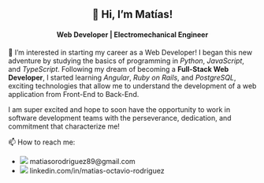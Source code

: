 <h2 align="center">👋 Hi, I’m Matías!</h2>

<h4 align="center">Web Developer | Electromechanical Engineer</h4>

<p>
👀 I’m interested in starting my career as a Web Developer! I began this new adventure by studying the basics of programming in <em>Python</em>, <em>JavaScript</em>, and <em>TypeScript</em>. Following my dream of becoming a <strong>Full-Stack Web Developer</strong>, I started learning <em>Angular</em>, <em>Ruby on Rails</em>, and <em>PostgreSQL</em>, exciting technologies that allow me to understand the development of a web application from Front-End to Back-End.
</p>

<p>
I am super excited and hope to soon have the opportunity to work in software development teams with the perseverance, dedication, and commitment that characterize me!
</p>

<p>📫 How to reach me:</p>
<ul>
  <li>
    <img src="https://img.shields.io/badge/-Email-brightgreen" /> matiasorodriguez89@gmail.com
  </li>
  <li>
    <img src="https://img.shields.io/badge/linkedin-%230077B5.svg?&style=flat&logo=linkedin&logoColor=white" /> 
    linkedin.com/in/matias-octavio-rodriguez
  </li>
</ul>

<!---
mati-rodriguez80/mati-rodriguez80 is a ✨ special ✨ repository because its `README.md` (this file) appears on your GitHub profile.
You can click the Preview link to take a look at your changes.
--->
